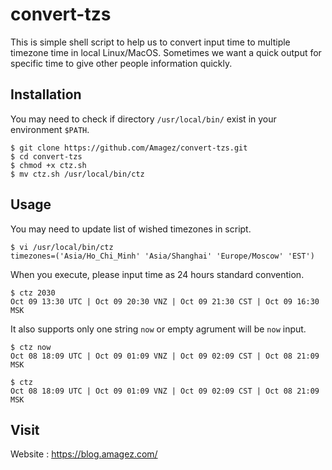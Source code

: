 # convert-tzs

This is simple shell script to help us to convert input time to multiple timezone time in local Linux/MacOS. Sometimes we want a quick output for specific time to give other people information quickly.

## Installation

You may need to check if directory `/usr/local/bin/` exist in your environment `$PATH`.

```
$ git clone https://github.com/Amagez/convert-tzs.git
$ cd convert-tzs
$ chmod +x ctz.sh
$ mv ctz.sh /usr/local/bin/ctz
```

## Usage

You may need to update list of wished timezones in script.

```
$ vi /usr/local/bin/ctz
timezones=('Asia/Ho_Chi_Minh' 'Asia/Shanghai' 'Europe/Moscow' 'EST')
```

When you execute, please input time as 24 hours standard convention.

```
$ ctz 2030
Oct 09 13:30 UTC | Oct 09 20:30 VNZ | Oct 09 21:30 CST | Oct 09 16:30 MSK
```

It also supports only one string `now` or empty agrument will be `now` input.

```
$ ctz now
Oct 08 18:09 UTC | Oct 09 01:09 VNZ | Oct 09 02:09 CST | Oct 08 21:09 MSK

$ ctz
Oct 08 18:09 UTC | Oct 09 01:09 VNZ | Oct 09 02:09 CST | Oct 08 21:09 MSK
```

## Visit

Website : https://blog.amagez.com/
